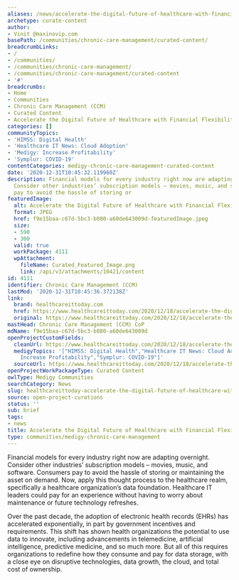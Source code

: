 ```yaml
---
aliases: /news/accelerate-the-digital-future-of-healthcare-with-financial-flexibility
archetype: curate-content
author:
- Vinit @maxinovip.com
basePath: /communities/chronic-care-management/curated-content/
breadcrumbLinks:
- /
- /communities/
- /communities/chronic-care-management/
- /communities/chronic-care-management/curated-content
- '#'
breadcrumbs:
- Home
- Communities
- Chronic Care Management (CCM)
- Curated Content
- Accelerate the Digital Future of Healthcare with Financial Flexibility
categories: []
communityTopics:
- 'HIMSS: Digital Health'
- 'Healthcare IT News: Cloud Adoption'
- 'Medigy: Increase Profitability'
- 'Symplur: COVID-19'
contentCategories: medigy-chronic-care-management-curated-content
date: '2020-12-31T10:45:32.119960Z'
description: Financial models for every industry right now are adapting overnight.
  Consider other industries’ subscription models – movies, music, and software. Consumers
  pay to avoid the hassle of storing or
featuredImage:
  alt: Accelerate the Digital Future of Healthcare with Financial Flexibility
  format: JPEG
  href: f9e15baa-c67d-5bc3-b080-a60de643009d-featuredImage.jpeg
  size:
  - 590
  - 300
  valid: true
  workPackage: 4111
  wpAttachment:
    fileName: Curated_Featured_Image.png
    link: /api/v3/attachments/10421/content
id: 4111
identifier: Chronic Care Management (CCM)
lastMod: '2020-12-31T10:45:36.372138Z'
link:
  brand: healthcareittoday.com
  href: https://www.healthcareittoday.com/2020/12/18/accelerate-the-digital-future-of-healthcare-with-financial-flexibility/
  original: https://www.healthcareittoday.com/2020/12/18/accelerate-the-digital-future-of-healthcare-with-financial-flexibility/
mastHead: Chronic Care Management (CCM) CoP
mdName: f9e15baa-c67d-5bc3-b080-a60de643009d
openProjectCustomFields:
  cleanUrl: https://www.healthcareittoday.com/2020/12/18/accelerate-the-digital-future-of-healthcare-with-financial-flexibility/
  medigyTopics: '["HIMSS: Digital Health","Healthcare IT News: Cloud Adoption","Medigy:
    Increase Profitability","Symplur: COVID-19"]'
  sourceUrl: https://www.healthcareittoday.com/2020/12/18/accelerate-the-digital-future-of-healthcare-with-financial-flexibility/
openProjectWorkPackageType: Curated Content
owlType: Medigy Communities
searchCategory: News
slug: healthcareittoday-accelerate-the-digital-future-of-healthcare-with-financial-flexibility
source: open-project-curations
status: ''
sub: brief
tags:
- news
title: Accelerate the Digital Future of Healthcare with Financial Flexibility
type: communities/medigy-chronic-care-management
---
```


<p>Financial models for every industry right now are adapting overnight. Consider other industries’ subscription models – movies, music, and software. Consumers pay to avoid the hassle of storing or maintaining the asset on demand. Now, apply this thought process to the healthcare realm, specifically a healthcare organization’s data foundation. Healthcare IT leaders could pay for an experience without having to worry about maintenance or future technology refreshes.</p><p>Over the past decade, the adoption of electronic health records (EHRs) has accelerated exponentially, in part by government incentives and requirements. This shift has shown health organizations the potential to use data to innovate, including advancements in telemedicine, artificial intelligence, predictive medicine, and so much more. But all of this requires organizations to redefine how they consume and pay for data storage, with a close eye on disruptive technologies, data growth, the cloud, and total cost of ownership.</p>